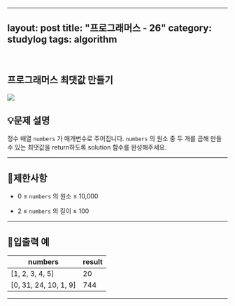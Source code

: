 ﻿
---
layout: post
title: "프로그래머스 - 26"
category: studylog
tags: algorithm
---

<br>

## 프로그래머스 최댓값 만들기


![](https://velog.velcdn.com/images/dlsdud9098/post/e1464da6-734f-4172-a5d3-8df73b71a328/image.png)
## 💡문제 설명
정수 배열 ```numbers```
가 매개변수로 주어집니다. ```numbers```
의 원소 중 두 개를 곱해 만들 수 있는 최댓값을 return하도록 solution 함수를 완성해주세요.


---




## 🚫제한사항


* 0 ≤ ```numbers```
의 원소 ≤ 10,000




* 2 ≤ ```numbers```
의 길이 ≤ 100




---




## 🔢입출력 예




<table><thead><tr><th>numbers</th><th>result</th></tr></thead><tbody><tr><td>[1, 2, 3, 4, 5]</td><td>20</td></tr><tr><td>[0, 31, 24, 10, 1, 9]</td><td>744</td></tr></tbody>
</table>


---




